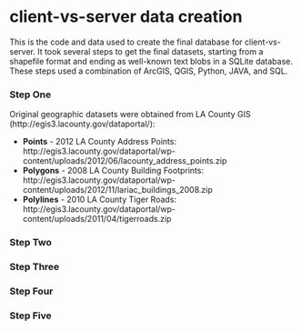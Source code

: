 client-vs-server data creation
==============================

This is the code and data used to create the final database for client-vs-server. It took several steps to get the final datasets, starting from a shapefile format and ending as well-known text blobs in a SQLite database. 
<br>
These steps used a combination of ArcGIS, QGIS, Python, JAVA, and SQL.

<h3>Step One</h3>
Original geographic datasets were obtained from LA County GIS (http://egis3.lacounty.gov/dataportal/):
<ul>
<li><b>Points</b> - 2012 LA County Address Points: http://egis3.lacounty.gov/dataportal/wp-content/uploads/2012/06/lacounty_address_points.zip</li>
<li><b>Polygons</b> - 2008 LA County Building Footprints: http://egis3.lacounty.gov/dataportal/wp-content/uploads/2012/11/lariac_buildings_2008.zip</li>
<li><b>Polylines</b> - 2010 LA County Tiger Roads: http://egis3.lacounty.gov/dataportal/wp-content/uploads/2011/04/tigerroads.zip</li>
</ul>
<h3>Step Two</h3>

<h3>Step Three</h3>

<h3>Step Four</h3>

<h3>Step Five</h3>


